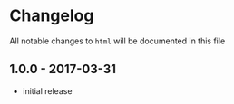 # Changelog

All notable changes to `html` will be documented in this file

## 1.0.0 - 2017-03-31

- initial release
